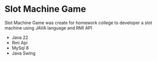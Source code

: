 # Slot Machine Game
Slot Machine Game was create for homework college to developer a slot machine using JAVA language and RMI API
- Java 22
- Rmi Api
- MySql 8
- Java Swing

